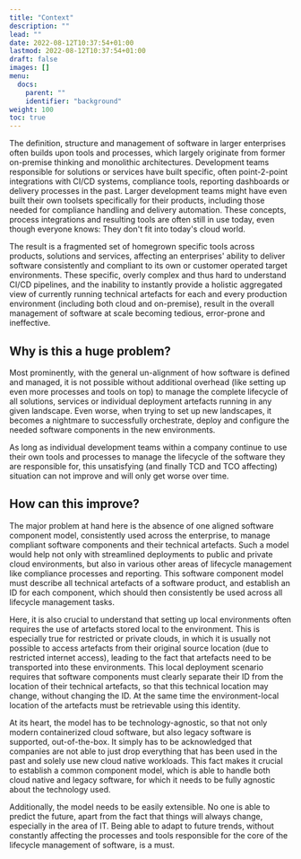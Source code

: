 ```yaml
---
title: "Context"
description: ""
lead: ""
date: 2022-08-12T10:37:54+01:00
lastmod: 2022-08-12T10:37:54+01:00
draft: false
images: []
menu:
  docs:
    parent: ""
    identifier: "background"
weight: 100
toc: true
---
```


The definition, structure and management of software in larger enterprises often builds upon tools and processes, which
largely originate from former on-premise thinking and monolithic architectures. Development teams responsible for
solutions or services have built specific, often point-2-point integrations with CI/CD systems, compliance tools,
reporting dashboards or delivery processes in the past. Larger development teams might have even built their own
toolsets specifically for their products, including those needed for compliance handling and delivery automation.
These concepts, process integrations and resulting tools are often still in use today, even though everyone knows:
They don't fit into today's cloud world.

The result is a fragmented set of homegrown specific tools across products, solutions and services, affecting an
enterprises' ability to deliver software consistently and compliant to its own or customer operated target environments.
These specific, overly complex and thus hard to understand CI/CD pipelines, and the inability to instantly
provide a holistic aggregated view of currently running technical artefacts for each and every production environment
(including both cloud and on-premise), result in the overall management of software at scale becoming tedious, error-prone
and ineffective.

## Why is this a huge problem?

Most prominently, with the general un-alignment of how software is defined and managed,
it is not possible without additional overhead (like setting up even more processes and tools on top) to manage
the complete lifecycle of all solutions, services or individual deployment artefacts running in any
given landscape. Even worse, when trying to set up new landscapes, it becomes a nightmare to successfully orchestrate,
deploy and configure the needed software components in the new environments.

As long as individual development teams within a company continue to use their own tools and processes to manage the
lifecycle of the software they are responsible for, this unsatisfying (and finally TCD and TCO affecting) situation can
not improve and will only get worse over time.

## How can this improve?

The major problem at hand here is the absence of one aligned software component model, consistently used across the
enterprise, to manage compliant software components and their technical artefacts. Such
a model would help not only with streamlined deployments to public and private cloud environments, but also in various
other areas of lifecycle management like compliance processes and reporting. This software component model must describe
all technical artefacts of a software product, and establish an ID for each component, which should then consistently be
used across all lifecycle management tasks.

Here, it is also crucial to understand that setting up local environments often requires the use of artefacts stored local to the environment.
This is especially true for restricted or private clouds, in which it is usually not possible to access artefacts from
their original source location (due to restricted internet access), leading to the fact that artefacts need to be
transported into these environments. This local deployment scenario requires that software components must clearly
separate their ID from the location of their technical artefacts, so that this technical location may change, without
changing the ID. At the same time the environment-local location of the artefacts must be retrievable using this identity.

At its heart, the model has to be technology-agnostic, so that not only modern containerized cloud software,
but also legacy software is supported, out-of-the-box. It simply has to be acknowledged that companies are not able to
just drop everything that has been used in the past and solely use new cloud native workloads. This fact makes it
crucial to establish a common component model, which is able to handle both cloud native and legacy software, for which
it needs to be fully agnostic about the technology used.

Additionally, the model needs to be easily extensible. No one is able to
predict the future, apart from the fact that things will always change, especially in the area of IT. Being able to
adapt to future trends, without constantly affecting the processes and tools responsible for the core of the lifecycle
management of software, is a must.

